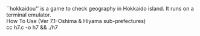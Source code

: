 ``hokkaidou'' is a game to check geography in Hokkaido island. It runs on a 
terminal emulator.
<BR>
How To Use (Ver 7.1-Oshima & Hiyama sub-prefectures)<BR>
cc h7.c -o h7 && ./h7





